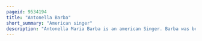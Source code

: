 ```yaml
---
pageid: 9534194
title: "Antonella Barba"
short_summary: "American singer"
description: "Antonella Maria Barba is an american Singer. Barba was born in Santa Monica California and raised in Point pleasant new Jersey where she rose to prominence while competing on the sixth Season of american Idol. She attracted Media Scrutiny after semi-nude Photos of her were leaked Online. The Show was criticized for allowing Barba to continue to compete when Producers had disqualified frenchie Davis as a second-season Contestant under similar Circumstances."
---
```


